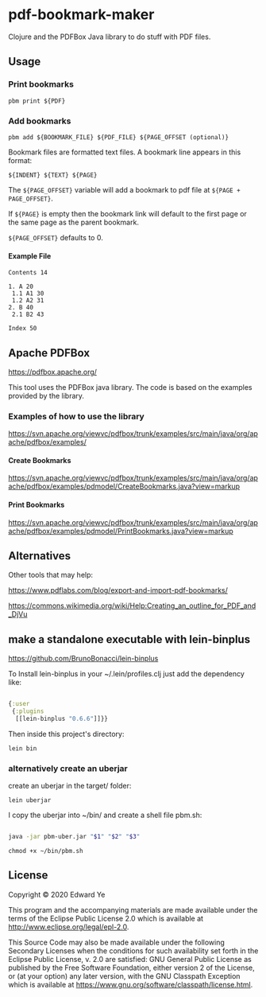 # pdf-bookmark-maker

Clojure and the PDFBox Java library to do stuff with PDF files.

## Usage

### Print bookmarks

```
pbm print ${PDF}
```

### Add bookmarks

```
pbm add ${BOOKMARK_FILE} ${PDF_FILE} ${PAGE_OFFSET (optional)}
```

Bookmark files are formatted text files. A bookmark line appears in
this format:

```
${INDENT} ${TEXT} ${PAGE}
```

The `${PAGE_OFFSET}` variable will add a bookmark to pdf file at `${PAGE +
PAGE_OFFSET}`.

If `${PAGE}` is empty then the bookmark link will default to the first
page or the same page as the parent bookmark.

`${PAGE_OFFSET}` defaults to 0.

#### Example File

```
Contents 14

1. A 20
 1.1 A1 30
 1.2 A2 31
2. B 40
 2.1 B2 43
 
Index 50
```

## Apache PDFBox 

https://pdfbox.apache.org/

This tool uses the PDFBox java library. The code is based on the examples provided by the library.

### Examples of how to use the library

https://svn.apache.org/viewvc/pdfbox/trunk/examples/src/main/java/org/apache/pdfbox/examples/

#### Create Bookmarks

https://svn.apache.org/viewvc/pdfbox/trunk/examples/src/main/java/org/apache/pdfbox/examples/pdmodel/CreateBookmarks.java?view=markup

#### Print Bookmarks

https://svn.apache.org/viewvc/pdfbox/trunk/examples/src/main/java/org/apache/pdfbox/examples/pdmodel/PrintBookmarks.java?view=markup

## Alternatives

Other tools that may help:

https://www.pdflabs.com/blog/export-and-import-pdf-bookmarks/

https://commons.wikimedia.org/wiki/Help:Creating_an_outline_for_PDF_and_DjVu

## make a standalone executable with lein-binplus

https://github.com/BrunoBonacci/lein-binplus

To Install lein-binplus in your ~/.lein/profiles.clj just add the dependency like:

``` clojure

{:user
 {:plugins
  [[lein-binplus "0.6.6"]]}}

```

Then inside this project's directory:

`lein bin`


### alternatively create an uberjar 

create an uberjar in the target/ folder:

`lein uberjar`

I copy the uberjar into ~/bin/ and create a shell file pbm.sh:

``` sh

java -jar pbm-uber.jar "$1" "$2" "$3"

```

`chmod +x ~/bin/pbm.sh`


## License

Copyright © 2020 Edward Ye

This program and the accompanying materials are made available under the
terms of the Eclipse Public License 2.0 which is available at
http://www.eclipse.org/legal/epl-2.0.

This Source Code may also be made available under the following Secondary
Licenses when the conditions for such availability set forth in the Eclipse
Public License, v. 2.0 are satisfied: GNU General Public License as published by
the Free Software Foundation, either version 2 of the License, or (at your
option) any later version, with the GNU Classpath Exception which is available
at https://www.gnu.org/software/classpath/license.html.
